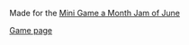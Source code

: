 Made for the [Mini Game a Month Jam of June](https://itch.io/jam/minigame-a-month-june-2024)

[Game page](https://quinncg.itch.io/knights-at-night)

